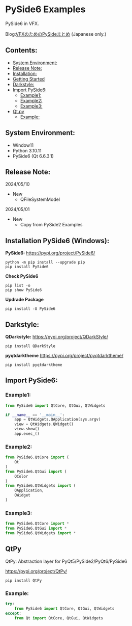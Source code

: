 # PySide6 Examples <!-- omit in toc -->
PySide6 in VFX.

Blog:[VFXのためのPySideまとめ](https://yamagishi-2bit.blogspot.com/2021/09/pyside.html) (Japanese only.)

## Contents: <!-- omit in toc -->

- [System Environment:](#system-environment)
- [Release Note:](#release-note)
- [Installation:](#installation)
- [Getting Started](./000_Geting_Started/Getting_Started.md)
- [Darkstyle:](#darkstyle)
- [Import PySide6:](#import-pyside2)
  - [Example1:](#example1)
  - [Example2:](#example2)
  - [Example3:](#example3)
- [Qt.py](#qtpy)
  - [Example:](#example)

## System Environment:
* Window11
* Python 3.10.11
* PySide6 (Qt 6.6.3.1)

## Release Note:
2024/05/10
* New
  * QFileSystemModel
  
2024/05/01
* New
  * Copy from PySide2 Examples


## Installation PySide6 (Windows):
**PySide6:** https://pypi.org/project/PySide6/
```
python -m pip install --upgrade pip
pip install PySide6
```

**Check PySide6**
```
pip list -o
pip show PySide6
```

**Updrade Package**
```
pip install -U PySide6
```
## Darkstyle:
**QDarkstyle:** https://pypi.org/project/QDarkStyle/
```
pip install QDarkStyle
```

**pyqtdarktheme** https://pypi.org/project/pyqtdarktheme/
```
pip install pyqtdarktheme 
```

## Import PySide6:
### Example1:
```Python
from PySide6 import QtCore, QtGui, QtWidgets

if __name__ == '__main__':
    app = QtWidgets.QApplication(sys.argv)
    view = QtWidgets.QWidget()
    view.show()
    app.exec_()
```

### Example2:
```Python
from PySide6.QtCore import (
    Qt
)
from PySide6.QtGui import (
    QColor
)
from PySide6.QtWidgets import (
    QApplication,
    QWidget
)
```

### Example3:
```Python
from PySide6.QtCore import *
from PySide6.QtGui import *
from PySide6.QtWidgets import *
```

## QtPy
QtPy: Abstraction layer for PyQt5/PySide2/PyQt6/PySide6

https://pypi.org/project/QtPy/

```
pip install QtPy 
```

### Example:
```Python
try:
    from PySide6 import QtCore, QtGui, QtWidgets
except:
    from Qt import QtCore, QtGui, QtWidgets
```